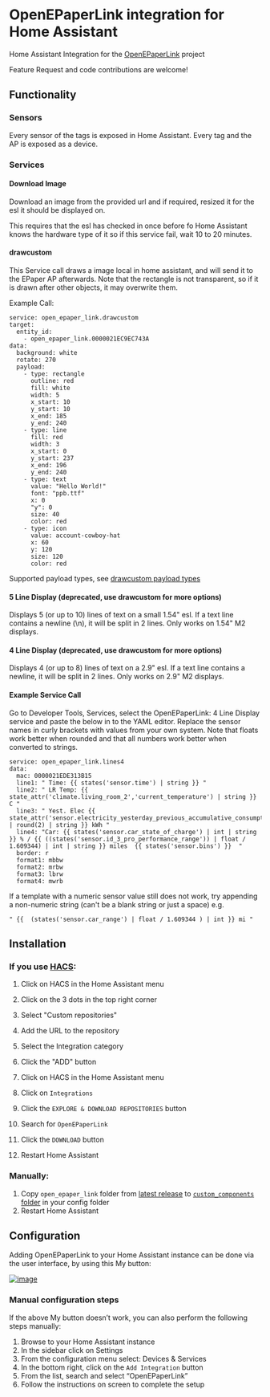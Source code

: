 # OpenEPaperLink integration for Home Assistant

Home Assistant Integration for the <a href="https://github.com/jjwbruijn/OpenEPaperLink">OpenEPaperLink</a> project

Feature Request and code contributions are welcome!

## Functionality

### Sensors

Every sensor of the tags is exposed in Home Assistant.
Every tag and the AP is exposed as a device.

### Services

#### Download Image

Download an image from the provided url and if required, resized it for the esl it should be displayed on.

This requires that the esl has checked in once before fo Home Assistant knows the hardware type of it so if this service fail, wait 10 to 20 minutes.

#### drawcustom
This Service call draws a image local in home assistant, and will send it to the EPaper AP afterwards. Note that the rectangle is not transparent, so if it is drawn after other objects, it may overwrite them.

Example Call:
```
service: open_epaper_link.drawcustom
target:
  entity_id:
    - open_epaper_link.0000021EC9EC743A
data:
  background: white
  rotate: 270
  payload:
    - type: rectangle
      outline: red
      fill: white
      width: 5
      x_start: 10
      y_start: 10
      x_end: 185
      y_end: 240   
    - type: line
      fill: red
      width: 3
      x_start: 0
      y_start: 237
      x_end: 196
      y_end: 240  
    - type: text
      value: "Hello World!"
      font: "ppb.ttf"
      x: 0
      "y": 0
      size: 40
      color: red
    - type: icon
      value: account-cowboy-hat
      x: 60
      y: 120
      size: 120
      color: red
```

Supported payload types, see [drawcustom payload types](docs/drawcustom/supported_types.md)


#### 5 Line Display (deprecated, use drawcustom for more options)

Displays 5 (or up to 10) lines of text on a small 1.54" esl. If a text line contains a newline (\n), it will be split in 2 lines.
Only works on 1.54" M2 displays.

#### 4 Line Display (deprecated, use drawcustom for more options)

Displays 4 (or up to 8) lines of text on a 2.9" esl. If a text line contains a newline, it will be split in 2 lines.
Only works on 2.9" M2 displays.

#### Example Service Call
Go to Developer Tools, Services, select the OpenEPaperLink: 4 Line Display service and paste the below in to the YAML editor. Replace the sensor names in curly brackets with values from your own system. Note that floats work better when rounded and that all numbers work better when converted to strings.

```
service: open_epaper_link.lines4 
data: 
  mac: 0000021EDE313B15 
  line1: " Time: {{ states('sensor.time') | string }} " 
  line2: " LR Temp: {{ state_attr('climate.living_room_2','current_temperature') | string }} C " 
  line3: " Yest. Elec {{ state_attr('sensor.electricity_yesterday_previous_accumulative_consumption','total') | round(2) | string }} kWh " 
  line4: "Car: {{ states('sensor.car_state_of_charge') | int | string }} % / {{ ((states('sensor.id_3_pro_performance_range')) | float / 1.609344) | int | string }} miles  {{ states('sensor.bins') }}  " 
  border: r 
  format1: mbbw 
  format2: mrbw 
  format3: lbrw 
  format4: mwrb
```

If a template with a numeric sensor value still does not work, try appending a non-numeric string (can't be a blank string or just a space) e.g.
```
" {{  (states('sensor.car_range') | float / 1.609344 ) | int }} mi "
```

## Installation

### If you use [HACS](https://hacs.xyz/):

1. Click on HACS in the Home Assistant menu
2. Click on the 3 dots in the top right corner
3. Select "Custom repositories"
4. Add the URL to the repository
5. Select the Integration category
6. Click the "ADD" button

7. Click on HACS in the Home Assistant menu
8. Click on `Integrations`
9. Click the `EXPLORE & DOWNLOAD REPOSITORIES` button
10. Search for `OpenEPaperLink`
11. Click the `DOWNLOAD` button
12. Restart Home Assistant

### Manually:

1. Copy `open_epaper_link` folder from [latest release](https://github.com/jonasniesner/open_epaper_link_homeassistant/releases/latest) to [`custom_components` folder](https://developers.home-assistant.io/docs/creating_integration_file_structure/#where-home-assistant-looks-for-integrations) in your config folder
2. Restart Home Assistant

## Configuration

Adding OpenEPaperLink to your Home Assistant instance can be done via the user interface, by using this My button:

[![image](https://user-images.githubusercontent.com/31328123/189550000-6095719b-ca38-4860-b817-926b19de1b32.png)](https://my.home-assistant.io/redirect/config_flow_start?domain=open_epaper_link)

### Manual configuration steps
If the above My button doesn’t work, you can also perform the following steps manually:

1. Browse to your Home Assistant instance
2. In the sidebar click on  Settings
3. From the configuration menu select: Devices & Services
4. In the bottom right, click on the `Add Integration` button
5. From the list, search and select “OpenEPaperLink”
6. Follow the instructions on screen to complete the setup


